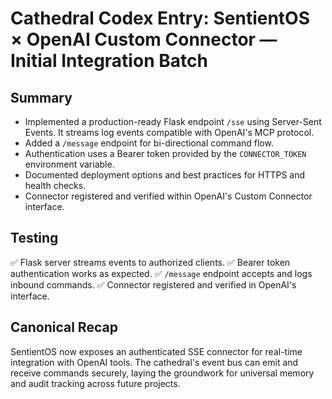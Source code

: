 # Cathedral Codex Entry: SentientOS × OpenAI Custom Connector — Initial Integration Batch

## Summary
- Implemented a production-ready Flask endpoint `/sse` using Server-Sent Events. It streams log events compatible with OpenAI's MCP protocol.
- Added a `/message` endpoint for bi-directional command flow.
- Authentication uses a Bearer token provided by the `CONNECTOR_TOKEN` environment variable.
- Documented deployment options and best practices for HTTPS and health checks.
- Connector registered and verified within OpenAI's Custom Connector interface.

## Testing
✅ Flask server streams events to authorized clients.
✅ Bearer token authentication works as expected.
✅ `/message` endpoint accepts and logs inbound commands.
✅ Connector registered and verified in OpenAI's interface.

## Canonical Recap
SentientOS now exposes an authenticated SSE connector for real-time integration with OpenAI tools. The cathedral's event bus can emit and receive commands securely, laying the groundwork for universal memory and audit tracking across future projects.
